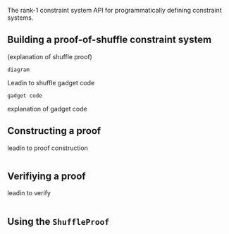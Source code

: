 The rank-1 constraint system API for programmatically defining constraint systems.

## Building a proof-of-shuffle constraint system

(explanation of shuffle proof)

```ascii,no_run
diagram
```

Leadin to shuffle gadget code

```rust,no_run
gadget code
```

explanation of gadget code

## Constructing a proof

leadin to proof construction

```rust,no_run
```

## Verifiying a proof

leadin to verify

```rust,no_run
```

## Using the `ShuffleProof`

```rust,no_run
```
